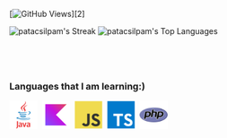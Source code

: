 [![GitHub Views](https://komarev.com/ghpvc/?username=patacsilpam&color=4509e8)][2]

 ![patacsilpam's Streak](https://github-readme-streak-stats.herokuapp.com/?user=patacsilpam&theme=vue-dark&hide_border=true)
 ![patacsilpam's Top Languages](https://github-readme-stats.vercel.app/api/top-langs/?username=patacsilpam&theme=vue-dark&show_icons=true&hide_border=true&layout=compact)
### 
<br/><br/>
<div id="badges">
  <div>
    <h3>Languages that I am learning:)</h3>
    <img src="https://github.com/devicons/devicon/blob/master/icons/java/java-original-wordmark.svg" title="Java" alt="Java" width="50" height="50"/>&nbsp;
     <img src="https://github.com/devicons/devicon/blob/master/icons/kotlin/kotlin-original.svg" title="Kotlin"  alt="Kotlin" width="50" height="50"/>&nbsp;
    <img src="https://github.com/devicons/devicon/blob/master/icons/javascript/javascript-original.svg" title="JavaScript" alt="JavaScript" width="50" height="50"/>&nbsp;
     <img src="https://github.com/devicons/devicon/blob/master/icons/typescript/typescript-original.svg" title="TypeScript"  alt="TypeScript" width="50" height="50"/>&nbsp;
    <img src="https://github.com/devicons/devicon/blob/master/icons/php/php-original.svg" title="PHP"  alt="PHP" width="50" height="50"/>&nbsp;
</div>
</div>
<br>





<!--
**patacsilpam/patacsilpam** is a ✨ _special_ ✨ repository because its `README.md` (this file) appears on your GitHub profile.

Here are some ideas to get you started:

- 🔭 I’m currently working on ...
- 🌱 I’m currently learning ...
- 👯 I’m looking to collaborate on ...
- 🤔 I’m looking for help with ...
- 💬 Ask me about ...
- 📫 How to reach me: ...
- 😄 Pronouns: ...
- ⚡ Fun fact: ...
-->
